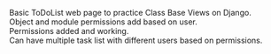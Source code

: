 Basic ToDoList web page to practice Class Base Views on Django.<br />
Object and module permissions add based on user.<br />
Permissions added and working.<br />
Can have multiple task list with different users based on permissions.<br />
